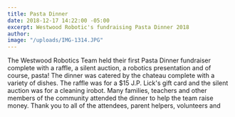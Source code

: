 ```yaml
---
title: Pasta Dinner
date: 2018-12-17 14:22:00 -05:00
excerpt: Westwood Robotic's fundraising Pasta Dinner 2018
author: 
image: "/uploads/IMG-1314.JPG"
---
```


The Westwood Robotics Team held their first Pasta Dinner fundraiser complete with a raffle, a silent auction, a robotics presentation and of course, pasta! The dinner was catered by the chateau complete with a variety of dishes. The raffle was for a $15 J.P. Lick's gift card and the silent auction was for a cleaning irobot. Many families, teachers and other members of the community attended the dinner to help the team raise money. Thank you to all of the attendees, parent helpers, volunteers and 